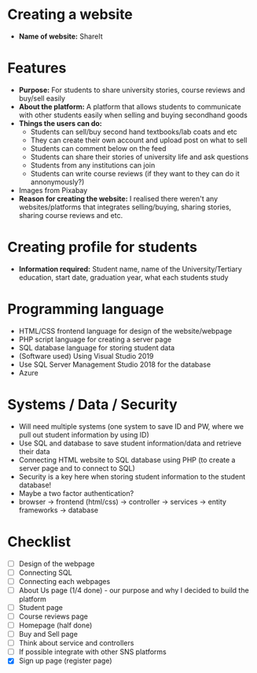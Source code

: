 # Creating a website
- **Name of website:** ShareIt

# Features 
- **Purpose:** For students to share university stories, course reviews and buy/sell easily
- **About the platform:** A platform that allows students to communicate with other students easily when selling and buying secondhand goods
- **Things the users can do:**
    - Students can sell/buy second hand textbooks/lab coats and etc
    - They can create their own account and upload post on what to sell
    - Students can comment below on the feed
    - Students can share their stories of university life and ask questions
    - Students from any institutions can join
    - Students can write course reviews (if they want to they can do it annonymously?)
- Images from Pixabay
- **Reason for creating the website:** I realised there weren't any websites/platforms that integrates selling/buying, sharing stories, sharing course reviews and etc. 

# Creating profile for students
- **Information required:** Student name, name of the University/Tertiary education, start date, graduation year, what each students study 


# Programming language
- HTML/CSS frontend language for design of the website/webpage
- PHP script language for creating a server page
- SQL database language for storing student data 
- (Software used) Using Visual Studio 2019
- Use SQL Server Management Studio 2018 for the database
- Azure 


# Systems / Data / Security
- Will need multiple systems (one system to save ID and PW, where we pull out student information by using ID)
- Use SQL and database to save student information/data and retrieve their data 
- Connecting HTML website to SQL database using PHP (to create a server page and to connect to SQL)
- Security is a key here when storing student information to the student database!
- Maybe a two factor authentication? 
- browser -> frontend (html/css) -> controller -> services -> entity frameworks -> database

# Checklist
- [ ] Design of the webpage
- [ ] Connecting SQL 
- [ ] Connecting each webpages
- [ ] About Us page (1/4 done) - our purpose and why I decided to build the platform
- [ ] Student page
- [ ] Course reviews page
- [ ] Homepage (half done)
- [ ] Buy and Sell page
- [ ] Think about service and controllers
- [ ] If possible integrate with other SNS platforms 
- [x] Sign up page (register page)
